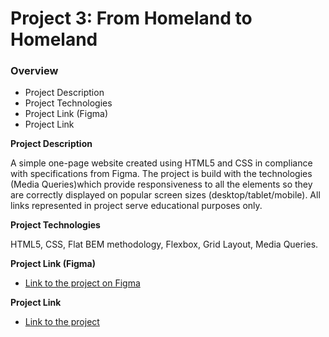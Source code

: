 # Project 3: From Homeland to Homeland
### Overview  
* Project Description  
* Project Technologies 
* Project Link (Figma)
* Project Link  
  
**Project Description**    
  
A simple one-page website created using HTML5 and CSS in compliance with specifications from Figma. The project is build with the technologies (Media Queries)which provide responsiveness to all the elements so they are correctly displayed on popular screen sizes (desktop/tablet/mobile). All links represented in project serve educational purposes only.

**Project Technologies** 

HTML5, CSS, Flat BEM methodology, Flexbox, Grid Layout, Media Queries.

  
**Project Link (Figma)**  
  
* [Link to the project on Figma](https://www.https://www.figma.com/file/1zCYcflj6BJx5VqOvXU9nb/Sprint-3%3A-From-Homeland-to-Homeland-%7C-desktop-%2B-mobile?node-id=2%3A256)  
  
**Project Link** 

* [Link to the project](https://mariakonstantinov.github.io/web_project_3/)

  
 
